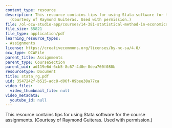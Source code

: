 ```yaml
---
content_type: resource
description: This resource contains tips for using Stata software for the course assignments.
  (Courtesy of Raymond Guiteras. Used with permission.)
file: /ol-ocw-studio-app/courses/14-381-statistical-method-in-economics-fall-2006/3547242fb515adc8d06f09bee38a77ca_stata_rg.pdf
file_size: 55821
file_type: application/pdf
learning_resource_types:
- Assignments
license: https://creativecommons.org/licenses/by-nc-sa/4.0/
ocw_type: OCWFile
parent_title: Assignments
parent_type: CourseSection
parent_uid: ad119e6d-6cb5-8c67-4d0e-8dea760f080b
resourcetype: Document
title: stata_rg.pdf
uid: 3547242f-b515-adc8-d06f-09bee38a77ca
video_files:
  video_thumbnail_file: null
video_metadata:
  youtube_id: null
---
```

This resource contains tips for using Stata software for the course assignments. (Courtesy of Raymond Guiteras. Used with permission.)